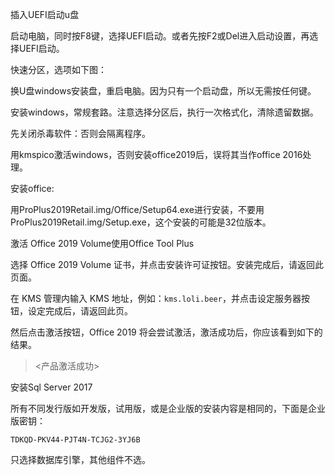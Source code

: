 插入UEFI启动u盘

启动电脑，同时按F8键，选择UEFI启动。或者先按F2或Del进入启动设置，再选择UEFI启动。

快速分区，选项如下图：



换U盘windows安装盘，重启电脑。因为只有一个启动盘，所以无需按任何键。

安装windows，常规套路。注意选择分区后，执行一次格式化，清除遗留数据。



先关闭杀毒软件：否则会隔离程序。

用kmspico激活windows，否则安装office2019后，误将其当作office 2016处理。

安装office:

用ProPlus2019Retail.img/Office/Setup64.exe进行安装，不要用ProPlus2019Retail.img/Setup.exe，这个安装的可能是32位版本。

激活 Office 2019 Volume使用Office Tool Plus

选择 Office 2019 Volume 证书，并点击安装许可证按钮。安装完成后，请返回此页面。

在 KMS 管理内输入 KMS 地址，例如：`kms.loli.beer`，并点击设定服务器按钮，设定完成后，请返回此页。

然后点击激活按钮，Office 2019 将会尝试激活，激活成功后，你应该看到如下的结果。

> <产品激活成功>



安装Sql Server 2017

所有不同发行版如开发版，试用版，或是企业版的安装内容是相同的，下面是企业版密钥：

```
TDKQD-PKV44-PJT4N-TCJG2-3YJ6B
```

只选择数据库引擎，其他组件不选。

